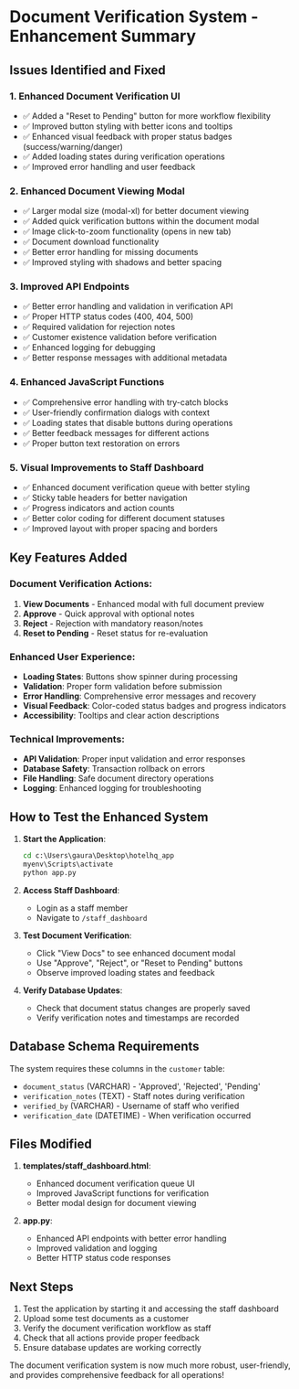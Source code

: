 # Document Verification System - Enhancement Summary

## Issues Identified and Fixed

### 1. **Enhanced Document Verification UI**
- ✅ Added a "Reset to Pending" button for more workflow flexibility
- ✅ Improved button styling with better icons and tooltips
- ✅ Enhanced visual feedback with proper status badges (success/warning/danger)
- ✅ Added loading states during verification operations
- ✅ Improved error handling and user feedback

### 2. **Enhanced Document Viewing Modal**
- ✅ Larger modal size (modal-xl) for better document viewing
- ✅ Added quick verification buttons within the document modal
- ✅ Image click-to-zoom functionality (opens in new tab)
- ✅ Document download functionality
- ✅ Better error handling for missing documents
- ✅ Improved styling with shadows and better spacing

### 3. **Improved API Endpoints**
- ✅ Better error handling and validation in verification API
- ✅ Proper HTTP status codes (400, 404, 500)
- ✅ Required validation for rejection notes
- ✅ Customer existence validation before verification
- ✅ Enhanced logging for debugging
- ✅ Better response messages with additional metadata

### 4. **Enhanced JavaScript Functions**
- ✅ Comprehensive error handling with try-catch blocks
- ✅ User-friendly confirmation dialogs with context
- ✅ Loading states that disable buttons during operations
- ✅ Better feedback messages for different actions
- ✅ Proper button text restoration on errors

### 5. **Visual Improvements to Staff Dashboard**
- ✅ Enhanced document verification queue with better styling
- ✅ Sticky table headers for better navigation
- ✅ Progress indicators and action counts
- ✅ Better color coding for different document statuses
- ✅ Improved layout with proper spacing and borders

## Key Features Added

### Document Verification Actions:
1. **View Documents** - Enhanced modal with full document preview
2. **Approve** - Quick approval with optional notes
3. **Reject** - Rejection with mandatory reason/notes
4. **Reset to Pending** - Reset status for re-evaluation

### Enhanced User Experience:
- **Loading States**: Buttons show spinner during processing
- **Validation**: Proper form validation before submission
- **Error Handling**: Comprehensive error messages and recovery
- **Visual Feedback**: Color-coded status badges and progress indicators
- **Accessibility**: Tooltips and clear action descriptions

### Technical Improvements:
- **API Validation**: Proper input validation and error responses
- **Database Safety**: Transaction rollback on errors
- **File Handling**: Safe document directory operations
- **Logging**: Enhanced logging for troubleshooting

## How to Test the Enhanced System

1. **Start the Application**:
   ```cmd
   cd c:\Users\gaura\Desktop\hotelhq_app
   myenv\Scripts\activate
   python app.py
   ```

2. **Access Staff Dashboard**:
   - Login as a staff member
   - Navigate to `/staff_dashboard`

3. **Test Document Verification**:
   - Click "View Docs" to see enhanced document modal
   - Use "Approve", "Reject", or "Reset to Pending" buttons
   - Observe improved loading states and feedback

4. **Verify Database Updates**:
   - Check that document status changes are properly saved
   - Verify verification notes and timestamps are recorded

## Database Schema Requirements

The system requires these columns in the `customer` table:
- `document_status` (VARCHAR) - 'Approved', 'Rejected', 'Pending'
- `verification_notes` (TEXT) - Staff notes during verification
- `verified_by` (VARCHAR) - Username of staff who verified
- `verification_date` (DATETIME) - When verification occurred

## Files Modified

1. **templates/staff_dashboard.html**:
   - Enhanced document verification queue UI
   - Improved JavaScript functions for verification
   - Better modal design for document viewing

2. **app.py**:
   - Enhanced API endpoints with better error handling
   - Improved validation and logging
   - Better HTTP status code responses

## Next Steps

1. Test the application by starting it and accessing the staff dashboard
2. Upload some test documents as a customer
3. Verify the document verification workflow as staff
4. Check that all actions provide proper feedback
5. Ensure database updates are working correctly

The document verification system is now much more robust, user-friendly, and provides comprehensive feedback for all operations!
